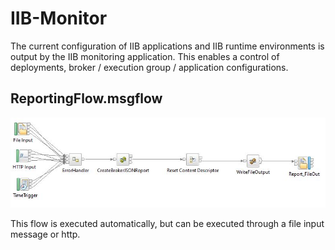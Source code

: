 # IIB-Monitor

The current configuration of IIB applications and IIB runtime environments is output by the IIB monitoring application. This enables a control of deployments, broker / execution group / application configurations.

## ReportingFlow.msgflow

![IIB-Scheduler](https://raw.githubusercontent.com/rockitconsulting/integration-platform/master/IIB-Monitor/IIB-Monitor/docs/img/Monitoring.PNG?raw=true)

This flow is executed automatically, but can be executed through a file input message or http.